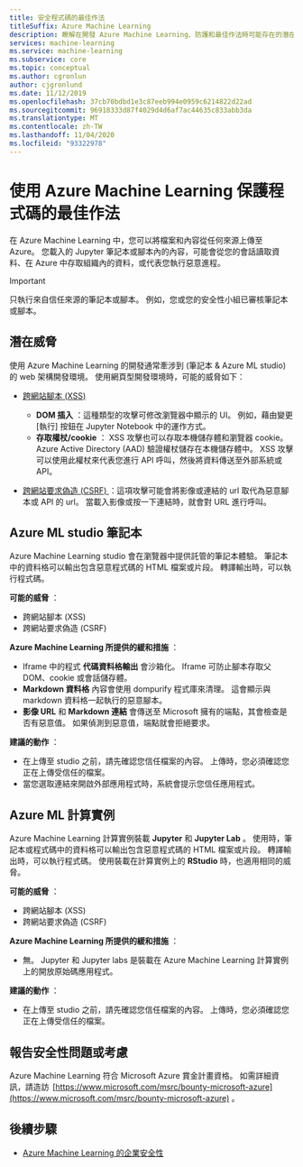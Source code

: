```yaml
---
title: 安全程式碼的最佳作法
titleSuffix: Azure Machine Learning
description: 瞭解在開發 Azure Machine Learning、防護和最佳作法時可能存在的潛在安全性威脅。
services: machine-learning
ms.service: machine-learning
ms.subservice: core
ms.topic: conceptual
ms.author: cgronlun
author: cjgronlund
ms.date: 11/12/2019
ms.openlocfilehash: 37cb70bdbd1e3c87eeb994e0959c6214822d22ad
ms.sourcegitcommit: 96918333d87f4029d4d6af7ac44635c833abb3da
ms.translationtype: MT
ms.contentlocale: zh-TW
ms.lasthandoff: 11/04/2020
ms.locfileid: "93322978"
---
```

# <a name="secure-code-best-practices-with-azure-machine-learning"></a>使用 Azure Machine Learning 保護程式碼的最佳作法

在 Azure Machine Learning 中，您可以將檔案和內容從任何來源上傳至 Azure。 您載入的 Jupyter 筆記本或腳本內的內容，可能會從您的會話讀取資料、在 Azure 中存取組織內的資料，或代表您執行惡意進程。

> [!IMPORTANT]
> 只執行來自信任來源的筆記本或腳本。 例如，您或您的安全性小組已審核筆記本或腳本。

## <a name="potential-threats"></a>潛在威脅

使用 Azure Machine Learning 的開發通常牽涉到 (筆記本 & Azure ML studio) 的 web 架構開發環境。 使用網頁型開發環境時，可能的威脅如下：

* [跨網站腳本 (XSS) ](https://owasp.org/www-community/attacks/xss/)

    * __DOM 插入__ ：這種類型的攻擊可修改瀏覽器中顯示的 UI。 例如，藉由變更 [執行] 按鈕在 Jupyter Notebook 中的運作方式。
    * __存取權杖/cookie__ ： XSS 攻擊也可以存取本機儲存體和瀏覽器 cookie。 Azure Active Directory (AAD) 驗證權杖儲存在本機儲存體中。 XSS 攻擊可以使用此權杖來代表您進行 API 呼叫，然後將資料傳送至外部系統或 API。

* [跨網站要求偽造 (CSRF) ](https://owasp.org/www-community/attacks/csrf)：這項攻擊可能會將影像或連結的 url 取代為惡意腳本或 API 的 url。 當載入影像或按一下連結時，就會對 URL 進行呼叫。

## <a name="azure-ml-studio-notebooks"></a>Azure ML studio 筆記本

Azure Machine Learning studio 會在瀏覽器中提供託管的筆記本體驗。 筆記本中的資料格可以輸出包含惡意程式碼的 HTML 檔案或片段。  轉譯輸出時，可以執行程式碼。

__可能的威脅__ ：
* 跨網站腳本 (XSS) 
* 跨網站要求偽造 (CSRF) 

__Azure Machine Learning 所提供的緩和措施__ ：
* Iframe 中的程式 __代碼資料格輸出__ 會沙箱化。 Iframe 可防止腳本存取父 DOM、cookie 或會話儲存體。
* __Markdown 資料格__ 內容會使用 dompurify 程式庫來清理。 這會顯示與 markdown 資料格一起執行的惡意腳本。
* __影像 URL__ 和 __Markdown 連結__ 會傳送至 Microsoft 擁有的端點，其會檢查是否有惡意值。 如果偵測到惡意值，端點就會拒絕要求。

__建議的動作__ ：
* 在上傳至 studio 之前，請先確認您信任檔案的內容。 上傳時，您必須確認您正在上傳受信任的檔案。
* 當您選取連結來開啟外部應用程式時，系統會提示您信任應用程式。

## <a name="azure-ml-compute-instance"></a>Azure ML 計算實例

Azure Machine Learning 計算實例裝載 __Jupyter__ 和 __Jupyter Lab__ 。 使用時，筆記本或程式碼中的資料格可以輸出包含惡意程式碼的 HTML 檔案或片段。 轉譯輸出時，可以執行程式碼。 使用裝載在計算實例上的 __RStudio__ 時，也適用相同的威脅。

__可能的威脅__ ：
* 跨網站腳本 (XSS) 
* 跨網站要求偽造 (CSRF) 

__Azure Machine Learning 所提供的緩和措施__ ：
* 無。 Jupyter 和 Jupyter labs 是裝載在 Azure Machine Learning 計算實例上的開放原始碼應用程式。

__建議的動作__ ：
* 在上傳至 studio 之前，請先確認您信任檔案的內容。 上傳時，您必須確認您正在上傳受信任的檔案。

## <a name="report-security-issues-or-concerns"></a>報告安全性問題或考慮 

Azure Machine Learning 符合 Microsoft Azure 賞金計畫資格。 如需詳細資訊，請造訪  [https://www.microsoft.com/msrc/bounty-microsoft-azure](https://www.microsoft.com/msrc/bounty-microsoft-azure) 。

## <a name="next-steps"></a>後續步驟

* [Azure Machine Learning 的企業安全性](concept-enterprise-security.md)